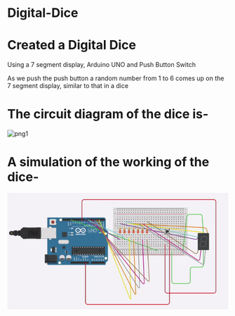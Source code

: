 # Digital-Dice

# Created a Digital Dice 

Using a 7 segment display, Arduino UNO and Push Button Switch

As we push the push button a random number from 1 to 6 comes up on the 7 segment display, similar to that in a dice


# The circuit diagram of the dice is- 
![png1](Resources/DigitalDiceCkt.png)

# A simulation of the working of the dice-
![gif1](Resources/DigitalDicegif.gif)
